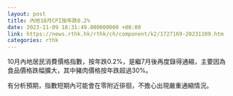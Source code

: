 ```yaml
---
layout: post
title: 內地10月CPI按年跌0.2%
date: 2023-11-09 18:31:49.000000000 +08:00
link: https://news.rthk.hk/rthk/ch/component/k2/1727169-20231109.htm
categories: rthk
---
```


10月內地居民消費價格指數，按年跌0.2%，是繼7月後再度錄得通縮，主要因為食品價格跌幅擴大，其中豬肉價格按年跌超過30%。

有分析預期，指數短期內可能會在零附近徘徊，不擔心出現嚴重通縮情況。
